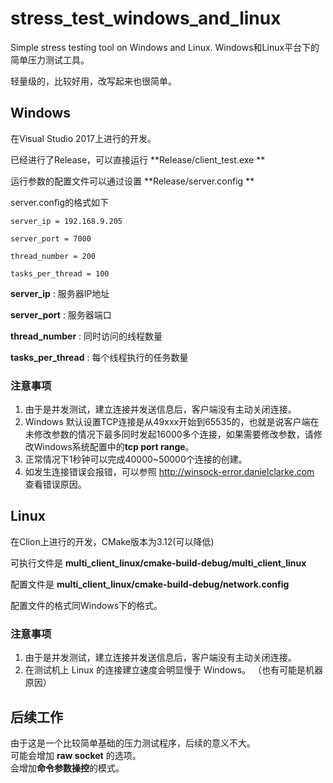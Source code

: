 # stress_test_windows_and_linux
Simple stress testing tool on Windows and Linux. Windows和Linux平台下的简单压力测试工具。

轻量级的，比较好用，改写起来也很简单。



## Windows

在Visual Studio 2017上进行的开发。  

已经进行了Release，可以直接运行 **Release/client_test.exe ** 

运行参数的配置文件可以通过设置 **Release/server.config ** 

server.config的格式如下  

``` 
server_ip = 192.168.9.205

server_port = 7000

thread_number = 200

tasks_per_thread = 100
```

**server_ip** : 服务器IP地址  

**server_port** : 服务器端口  

**thread_number** : 同时访问的线程数量

**tasks_per_thread** : 每个线程执行的任务数量  



### 注意事项

1. 由于是并发测试，建立连接并发送信息后，客户端没有主动关闭连接。
2. Windows 默认设置TCP连接是从49xxx开始到65535的，也就是说客户端在未修改参数的情况下最多同时发起16000多个连接，如果需要修改参数，请修改Windows系统配置中的**tcp port range**。
3. 正常情况下1秒钟可以完成40000~50000个连接的创建。
4. 如发生连接错误会报错，可以参照 http://winsock-error.danielclarke.com 查看错误原因。



## Linux

在Clion上进行的开发，CMake版本为3.12(可以降低)

可执行文件是 **multi_client_linux/cmake-build-debug/multi_client_linux**

配置文件是 **multi_client_linux/cmake-build-debug/network.config**

配置文件的格式同Windows下的格式。



### 注意事项

1. 由于是并发测试，建立连接并发送信息后，客户端没有主动关闭连接。
2. 在测试机上 Linux 的连接建立速度会明显慢于 Windows。 （也有可能是机器原因）

## 后续工作
由于这是一个比较简单基础的压力测试程序，后续的意义不大。  
可能会增加 **raw socket** 的选项。  
会增加**命令参数操控**的模式。

